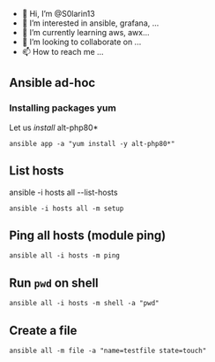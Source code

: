 - 👋 Hi, I’m @S0larin13
- 👀 I’m interested in ansible, grafana, ...
- 🌱 I’m currently learning aws, awx...
- 💞️ I’m looking to collaborate on ...
- 📫 How to reach me ...

<!---
moro13/moro13 is a ✨ special ✨ repository because its `README.md` (this file) appears on your GitHub profile.
You can click the Preview link to take a look at your changes.
--->


## Ansible ad-hoc

### Installing packages yum 

Let us *install* alt-php80*

```
ansible app -a "yum install -y alt-php80*"
```

## List hosts

ansible -i hosts all --list-hosts

```
ansible -i hosts all -m setup
```

## Ping all hosts (module ping)

```
ansible all -i hosts -m ping
```

## Run `pwd` on shell

```
ansible all -i hosts -m shell -a "pwd" 
```

##  Create a file 

```
ansible all -m file -a "name=testfile state=touch"
```

